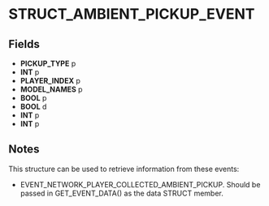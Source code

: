 # STRUCT_AMBIENT_PICKUP_EVENT

## Fields
* **PICKUP_TYPE** p
* **INT** p
* **PLAYER_INDEX** p
* **MODEL_NAMES** p
* **BOOL** p
* **BOOL** d
* **INT** p
* **INT** p

## Notes
This structure can be used to retrieve information from these events:
- EVENT_NETWORK_PLAYER_COLLECTED_AMBIENT_PICKUP.
Should be passed in GET_EVENT_DATA() as the data STRUCT member.